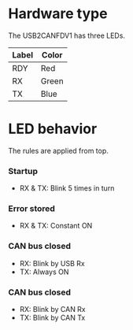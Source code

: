 # Hardware type

The USB2CANFDV1 has three LEDs.

| Label  | Color |
|--------|-------|
| RDY    | Red   |
| RX     | Green |
| TX     | Blue  |


# LED behavior
The rules are applied from top.

### Startup

* RX & TX: Blink 5 times in turn

### Error stored

* RX & TX: Constant ON

### CAN bus closed

* RX: Blink by USB Rx
* TX: Always ON

### CAN bus closed

* RX: Blink by CAN Rx
* TX: Blink by CAN Tx
